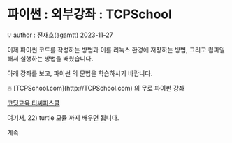 # 파이썬 : 외부강좌 : TCPSchool

<aside>
💡 author : 전재호(agamtt) 2023-11-27

</aside>

이제 파이썬 코드를 작성하는 방법과 이를 리눅스 환경에 저장하는 방법, 그리고 컴파일해서 실행하는 방법을 배웠습니다.

아래 강좌를 보고, 파이썬 의 문법을 학습하시기 바랍니다.

<aside>
🔥 [TCPSchool.com](http://TCPSchool.com) 의 무료 파이썬 강좌

[코딩교육 티씨피스쿨](https://tcpschool.com/python/intro)

여기서, 22) turtle 모듈 까지 배우면 됩니다.

</aside>

계속